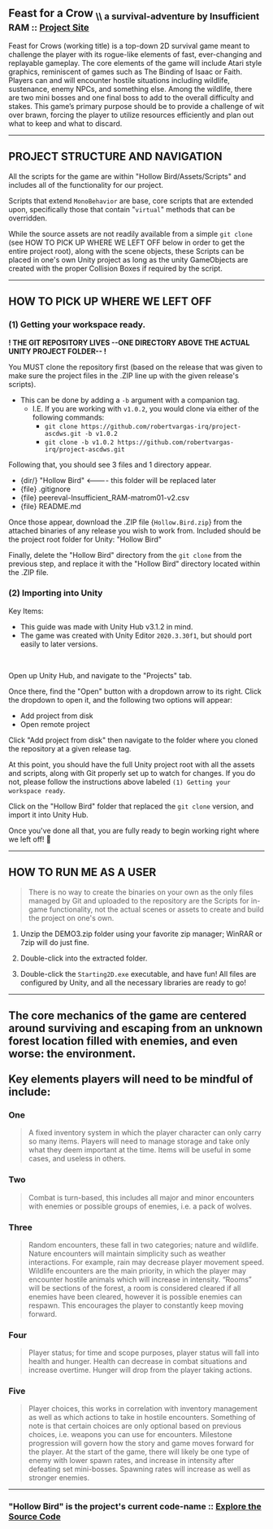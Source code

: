 ## Feast for a Crow <sub> \\\\ a survival-adventure by Insufficient RAM :: [Project Site](https://matrom01-v2.github.io/ProjectASCDWS_Site/)</sub>

Feast for Crows (working title) is a top-down 2D survival game meant to challenge the player with its rogue-like elements of fast, ever-changing and replayable gameplay. The core elements of the game will include Atari style graphics, reminiscent of games such as The Binding of Isaac or Faith. Players can and will encounter hostile situations including wildlife, sustenance, enemy NPCs, and something else. Among the wildlife, there are two mini bosses and one final boss to add to the overall difficulty and stakes. This game’s primary purpose should be to provide a challenge of wit over brawn, forcing the player to utilize resources efficiently and plan out what to keep and what to discard.

---

## PROJECT STRUCTURE AND NAVIGATION

All the scripts for the game are within "Hollow Bird/Assets/Scripts" and includes all of the functionality for our project.

Scripts that extend `MonoBehavior` are base, core scripts that are extended upon, specifically those that contain "`virtual`" methods that can be overridden.

While the source assets are not readily available from a simple `git clone` (see HOW TO PICK UP WHERE WE LEFT OFF below in order to get the entire project root), along with the scene objects, these Scripts can be placed in one's own Unity project as long as the unity GameObjects are created with the proper Collision Boxes if required by the script.

---

## HOW TO PICK UP WHERE WE LEFT OFF

### (1) Getting your workspace ready.

**! THE GIT REPOSITORY LIVES --ONE DIRECTORY ABOVE THE ACTUAL UNITY PROJECT FOLDER-- !**

You MUST clone the repository first (based on the release that was given to make sure the project files in the .ZIP line up with the given release's scripts).
- This can be done by adding a `-b` argument with a companion tag.
  * I.E. If you are working with `v1.0.2`, you would clone via either of the following commands:
    - `git clone https://github.com/robertvargas-irq/project-ascdws.git -b v1.0.2`
    - `git clone -b v1.0.2 https://github.com/robertvargas-irq/project-ascdws.git`

Following that, you should see 3 files and 1 directory appear.
- {dir/} "Hollow Bird"  <---- this folder will be replaced later
- {file} .gitignore
- {file} peereval-Insufficient_RAM-matrom01-v2.csv
- {file} README.md

Once those appear, download the .ZIP file {`Hollow.Bird.zip`} from the attached binaries of any release you wish to work from.
Included should be the project root folder for Unity: "Hollow Bird"

Finally, delete the "Hollow Bird" directory from the `git clone` from the previous step, and replace it with the "Hollow Bird" directory located within the .ZIP file.



### (2) Importing into Unity

Key Items:
- This guide was made with Unity Hub v3.1.2 in mind.
- The game was created with Unity Editor `2020.3.30f1`, but should port easily to later versions.

<br>

Open up Unity Hub, and navigate to the "Projects" tab.

Once there, find the "Open" button with a dropdown arrow to its right. Click the dropdown to open it, and the following two options will appear:
- Add project from disk
- Open remote project

Click "Add project from disk" then navigate to the folder where you cloned the repository at a given release tag.

At this point, you should have the full Unity project root with all the assets and scripts, along with Git properly set up to watch for changes. If you do not, please follow the instructions above labeled `(1) Getting your workspace ready`.

Click on the "Hollow Bird" folder that replaced the `git clone` version, and import it into Unity Hub.

Once you've done all that, you are fully ready to begin working right where we left off! 🎉

---


## HOW TO RUN ME AS A USER

> There is no way to create the binaries on your own as the only files managed by Git and uploaded to the repository are the Scripts for in-game functionality, not the actual scenes or assets to create and build the project on one's own.

1. Unzip the DEMO3.zip folder using your favorite zip manager; WinRAR or 7zip will do just fine.

2. Double-click into the extracted folder.

3. Double-click the `Starting2D.exe` executable, and have fun! All files are configured by Unity, and all the necessary libraries are ready to go!

---

## The core mechanics of the game are centered around surviving and escaping from an unknown forest location filled with enemies, and even worse: the environment.<br><br>Key elements players will need to be mindful of include:

### One

> A fixed inventory system in which the player character can only carry so many items. Players will need to manage storage and take only what they deem important at the time. Items will be useful in some cases, and useless in others.

### Two

> Combat is turn-based, this includes all major and minor encounters with enemies or possible groups of enemies, i.e. a pack of wolves.

### Three

> Random encounters, these fall in two categories; nature and wildlife. Nature encounters will maintain simplicity such as weather interactions. For example, rain may decrease player movement speed. Wildlife encounters are the main priority, in which the player may encounter hostile animals which will increase in intensity. “Rooms” will be sections of the forest, a room is considered cleared if all enemies have been cleared, however it is possible enemies can respawn. This encourages the player to constantly keep moving forward.

### Four

> Player status; for time and scope purposes, player status will fall into health and hunger. Health can decrease in combat situations and increase overtime. Hunger will drop from the player taking actions.

### Five

> Player choices, this works in correlation with inventory management as well as which actions to take in hostile encounters. Something of note is that certain choices are only optional based on previous choices, i.e. weapons you can use for encounters. Milestone progression will govern how the story and game moves forward for the player. At the start of the game, there will likely be one type of enemy with lower spawn rates, and increase in intensity after defeating set mini-bosses. Spawning rates will increase as well as stronger enemies.

---

### "Hollow Bird" is the project's current code-name :: [Explore the Source Code](./Hollow%20Bird)
